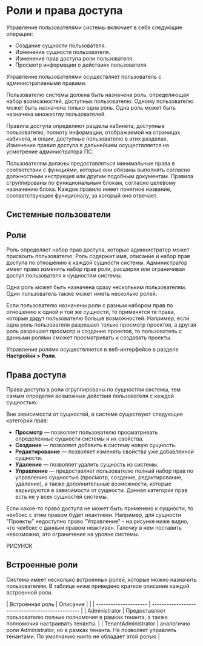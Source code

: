 # Роли и права доступа

Управление пользователями системы включает в себя следующие операции:
* Создание сущности пользователя.
* Изменение сущности пользователя.
* Изменение прав доступа роли пользователя.
* Просмотр информации о действиях пользователя.

Управление пользователями осуществляет пользователь с административными правами.

Пользователю системы должна быть назначена роль, определяющая набор возможностей, доступных пользователю. Одному пользователю может быть назначена только одна роль. Одна роль может быть назначена множеству
пользователей.

Правила доступа определяют разделы кабинета, доступные пользователю, полноту информации, отображаемой на страницах кабинета, и опции, доступные пользователю в этих разделах. Изменение правил доступа в
дальнейшем осуществляется на усмотрение администратора ПС. 

Пользователям должны предоставляться минимальные права в соответствии с функциями, которые они обязаны выполнять согласно должностным инструкция или другим подобным документам. Правила сгруппированы по функциональным блокам, согласно целевому назначению блока. Каждое правило имеет понятное название, соответствующее
функционалу, за который оно отвечает.


## Системные пользователи



## Роли

Роль определяет набор прав доступа, которые администратор может присвоить пользователю. Роль содержит имя, описание и набор прав доступа по отношению к каждой сущности системы. Администратор имеет право изменять набор прав роли, расширяя или ограничивая доступ пользователя к сущностям системы.

Одна роль может быть назначена сразу нескольким пользователям. Один пользователь также может иметь несколько ролей. 

Если пользователю назначены роли с разным набором прав по отношению к одной и той же сущности, то применятся те права, которые дадут пользователю больше возможностей. Например, если одна роль пользователя разрешает только просмотр проектов, а другая роль разрешает просмотр и создание проектов, то пользователь с данными ролями сможет просматривать и создавать проекты.  

Управление ролями осуществляется в веб-интерфейсе в разделе **Настройки > Роли**.


## Права доступа

Права доступа в роли сгруппированы по сущностям системы, тем самым определяя возможные действия пользователя с каждой сущностью. 

Вне зависимости от сущностей, в системе существуют следующие категории прав:
* **Просмотр** — позволяет пользователю просматривать определенные сущности системы и их свойства. 
* **Создание** — позволяет добавить в систему новую сущность. 
* **Редактирование** — позволяет изменять свойства уже добавленной сущности. 
* **Удаление** — позволяет удалить сущность из системы. 
* **Управление** — предоставляет пользователю полный набор прав по управлению сущностью (просмотр, создание, редактирование, удаление), а также дополнительные возможности, которые варьируются в зависимости от сущности. Данная категория прав есть не у всех сущностей системы.
  
Если какое-то право доступа не может быть применено к сущности, то чекбокс с этим правом будет неактивен. Например, для сущности "Проекты" недоступно право "Управление" - на рисунке ниже видно, что чекбокс с данным правом неактивен. Галочку в нем поставить невозможно, это ограничение на уровне системы.

РИСУНОК


## Встроенные роли

Система имеет несколько встроенных ролей, которые можно назначить пользователям. В таблице ниже приведено краткое описание каждой встроенной роли. 

| Встроенная роль       | Описание                                         |    | 
| --------------------- | ------------------------------------------------ |
| Administrator         | Предоставляет пользователю полные полномочия в рамках тенанта, а также полномочия настраивать тенанты.             |
| TenantAdministrator   |  аналогично роли Administrator, но в рамках тенанта. Не позволяет управлять тенантами. По умолчанию никто не обладает этой ролью | 










